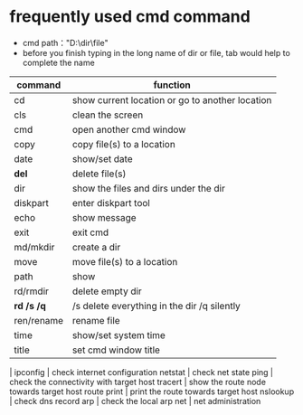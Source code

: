 
# frequently used cmd command

*  cmd path："D:\dir\file"
* before you finish typing in the long name of dir or file, tab would help to complete the name

command | function
-|-
cd | show current location or go to another location
cls | clean the screen
cmd | open another cmd window
copy | copy file(s) to a location
date | show/set date
**del** | delete file(s)
dir | show the files and dirs under the dir
diskpart | enter diskpart tool
echo | show message
exit | exit cmd
md/mkdir | create a dir
move | move file(s) to a location
path | show 
rd/rmdir | delete empty dir 
**rd /s /q** | /s delete everything in the dir /q silently
ren/rename | rename file
time | show/set system time
title | set cmd window title
 | 
ipconfig | check internet configuration
netstat | check net state
ping | check the connectivity with target host
tracert | show the route node towards target host
route print | print the route towards target host
nslookup | check dns record
arp | check the local arp 
net | net administration
